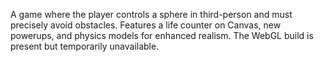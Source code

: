 A game where the player controls a sphere in third-person and must precisely avoid obstacles. Features a life counter on Canvas, new powerups, and physics models for enhanced realism. The WebGL build is present but temporarily unavailable.
